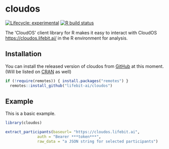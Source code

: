 
# cloudos

<!-- badges: start -->
[![Lifecycle: experimental](https://img.shields.io/badge/lifecycle-experimental-orange.svg)](https://www.tidyverse.org/lifecycle/#experimental)
[![R build status](https://github.com/lifebit-ai/cloudos/workflows/R-CMD-check/badge.svg)](https://github.com/lifebit-ai/cloudos/actions)
<!-- badges: end -->

The 'CloudOS' client library for R makes it easy to interact with CloudOS <https://cloudos.lifebit.ai/> in the R environment for analysis.

## Installation

You can install the released version of cloudos from [GitHub](https://github.com/lifebit-ai/cloudos/) at this moment. (Will be listed on  [CRAN](https://CRAN.R-project.org) as well)

``` r
if (!require(remotes)) { install.packages("remotes") }
  remotes::install_github("lifebit-ai/cloudos")
```

## Example

This is a basic example.

``` r
library(cloudos)

extract_participants(baseurl= "https://cloudos.lifebit.ai", 
              auth = "Bearer ***token***",
              raw_data = "a JSON string for selected participants")

```

